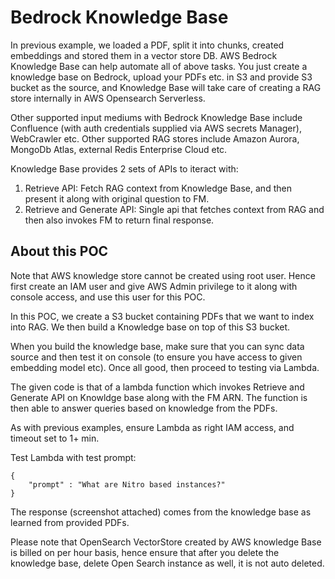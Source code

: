 # Bedrock Knowledge Base

In previous example, we loaded a PDF, split it into chunks, created embeddings and stored them in a vector store DB. AWS Bedrock Knowledge Base can help automate all of above tasks. You just create a knowledge base on Bedrock, upload your PDFs etc. in S3 and provide S3 bucket as the source, and Knowledge Base will take care of creating a RAG store internally in AWS Opensearch Serverless. 

Other supported input mediums with Bedrock Knowledge Base include Confluence (with auth credentials supplied via AWS secrets Manager), WebCrawler etc. Other supported RAG stores include Amazon Aurora, MongoDb Atlas, external Redis Enterprise Cloud etc.

Knowledge Base provides 2 sets of APIs to iteract with:
1. Retrieve API: Fetch RAG context from Knowledge Base, and then present it along with original question to FM.
2. Retrieve and Generate API: Single api that fetches context from RAG and then also invokes FM to return final response.

## About this POC
Note that AWS knowledge store cannot be created using root user. Hence first create an IAM user and give AWS Admin privilege to it along with console access, and use this user for this POC.

In this POC, we create a S3 bucket containing PDFs that we want to index into RAG. We then build a Knowledge base on top of this S3 bucket.

When you build the knowledge base, make sure that you can sync data source and then test it on console (to ensure you have access to given embedding model etc). Once all good, then proceed to testing via Lambda.

The given code is that of a lambda function which invokes Retrieve and Generate API on Knowldge base along with the FM ARN. The function is then able to answer queries based on knowledge from the PDFs.

As with previous examples, ensure Lambda as right IAM access, and timeout set to 1+ min.

Test Lambda with test prompt:
```
{
    "prompt" : "What are Nitro based instances?"
}
```

The response (screenshot attached) comes from the knowledge base as learned from provided PDFs.

Please note that OpenSearch VectorStore created by AWS knowledge Base is billed on per hour basis, hence ensure that after you delete the knowledge base, delete Open Search instance as well, it is not auto deleted.


